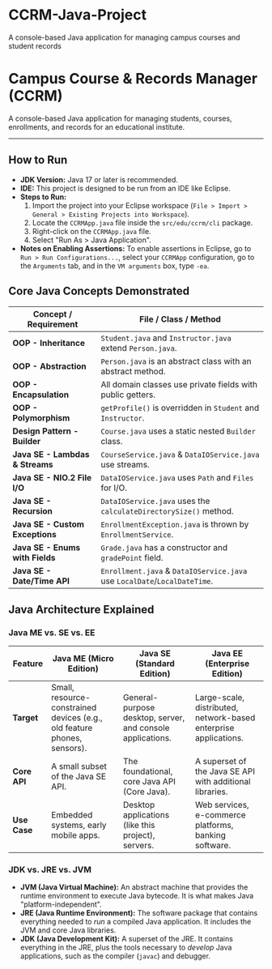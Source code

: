 # CCRM-Java-Project
A console-based Java application for managing campus courses and student records
# Campus Course & Records Manager (CCRM)

A console-based Java application for managing students, courses, enrollments, and records for an educational institute.

---

## How to Run
* **JDK Version:** Java 17 or later is recommended.
* **IDE:** This project is designed to be run from an IDE like Eclipse.
* **Steps to Run:**
    1.  Import the project into your Eclipse workspace (`File > Import > General > Existing Projects into Workspace`).
    2.  Locate the `CCRMApp.java` file inside the `src/edu/ccrm/cli` package.
    3.  Right-click on the `CCRMApp.java` file.
    4.  Select "Run As > Java Application".
* **Notes on Enabling Assertions:** To enable assertions in Eclipse, go to `Run > Run Configurations...`, select your `CCRMApp` configuration, go to the `Arguments` tab, and in the `VM arguments` box, type `-ea`.



## Core Java Concepts Demonstrated

| Concept / Requirement             | File / Class / Method                                       |
| --------------------------------- | ----------------------------------------------------------- |
| **OOP - Inheritance** | `Student.java` and `Instructor.java` extend `Person.java`.    |
| **OOP - Abstraction** | `Person.java` is an abstract class with an abstract method.   |
| **OOP - Encapsulation** | All domain classes use private fields with public getters.    |
| **OOP - Polymorphism** | `getProfile()` is overridden in `Student` and `Instructor`.   |
| **Design Pattern - Builder** | `Course.java` uses a static nested `Builder` class.           |
| **Java SE - Lambdas & Streams** | `CourseService.java` & `DataIOService.java` use streams.      |
| **Java SE - NIO.2 File I/O** | `DataIOService.java` uses `Path` and `Files` for I/O.         |
| **Java SE - Recursion** | `DataIOService.java` uses the `calculateDirectorySize()` method.|
| **Java SE - Custom Exceptions** | `EnrollmentException.java` is thrown by `EnrollmentService`.  |
| **Java SE - Enums with Fields** | `Grade.java` has a constructor and `gradePoint` field.        |
| **Java SE - Date/Time API** | `Enrollment.java` & `DataIOService.java` use `LocalDate`/`LocalDateTime`.|

## Java Architecture Explained
### Java ME vs. SE vs. EE

| Feature        | Java ME (Micro Edition)                             | Java SE (Standard Edition)                            | Java EE (Enterprise Edition)                             |
| -------------- | --------------------------------------------------- | ----------------------------------------------------- | -------------------------------------------------------- |
| **Target** | Small, resource-constrained devices (e.g., old feature phones, sensors). | General-purpose desktop, server, and console applications. | Large-scale, distributed, network-based enterprise applications. |
| **Core API** | A small subset of the Java SE API.                  | The foundational, core Java API (Core Java).          | A superset of the Java SE API with additional libraries.   |
| **Use Case** | Embedded systems, early mobile apps.                | Desktop applications (like this project), servers.    | Web services, e-commerce platforms, banking software.    |

### JDK vs. JRE vs. JVM

* **JVM (Java Virtual Machine):** An abstract machine that provides the runtime environment to execute Java bytecode. It is what makes Java "platform-independent".
* **JRE (Java Runtime Environment):** The software package that contains everything needed to *run* a compiled Java application. It includes the JVM and core Java libraries.
* **JDK (Java Development Kit):** A superset of the JRE. It contains everything in the JRE, plus the tools necessary to *develop* Java applications, such as the compiler (`javac`) and debugger.

